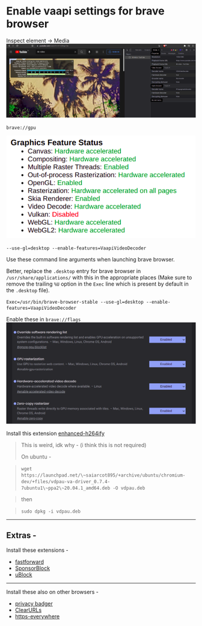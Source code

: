 # Enable vaapi settings for brave browser

Inspect element -> Media
![after enabling vaapi settings](vdaVideoDecoder-brave-browser.png)

`brave://gpu`

![brave://gpu](brave-gpu.png)

`--use-gl=desktop --enable-features=VaapiVideoDecoder`

Use these command line arguments when launching brave browser. 

Better, replace the `.desktop` entry for brave browser in `/usr/share/applications/` with this in the appropriate places (Make sure to remove the trailing `%U` option in the `Exec` line which is present by default in the `.desktop` file).

```plaintext
Exec=/usr/bin/brave-browser-stable --use-gl=desktop --enable-features=VaapiVideoDecoder
```

Enable these in `brave://flags`
![brave://flags](brave-flags.png)

Install this extension
[enhanced-h264ify](https://github.com/alextrv/enhanced-h264ify)




> This is weird, idk why - (i think this is not required)
> 
> On ubuntu - 

> `wget https://launchpad.net/\~saiarcot895/+archive/ubuntu/chromium-dev/+files/vdpau-va-driver_0.7.4-7ubuntu1\~ppa2\~20.04.1_amd64.deb -O vdpau.deb`

> then 

> `sudo dpkg -i vdpau.deb`



--- 

## Extras - 

Install these extensions -

- [fastforward](https://fastforward.team/)  
- [SponsorBlock](https://sponsor.ajay.app/)  
- [uBlock](https://github.com/gorhill/uBlock)  

---

Install these also on other browsers - 

- [privacy badger](https://privacybadger.org/)
- [ClearURLs](https://clearurls.xyz/)
- [https-everywhere](https://www.eff.org/https-everywhere)
